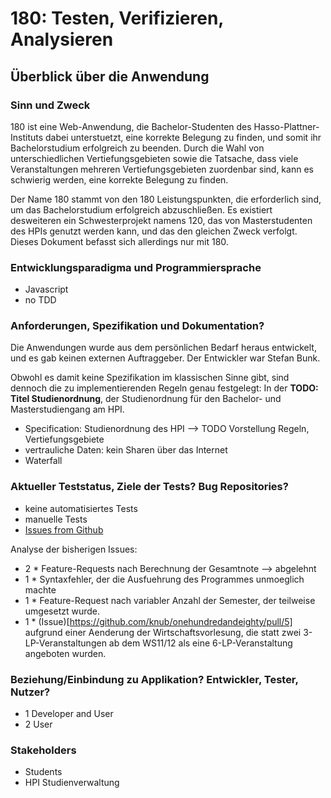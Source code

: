 # 180: Testen, Verifizieren, Analysieren

## Überblick über die Anwendung

### Sinn und Zweck
180 ist eine Web-Anwendung, die Bachelor-Studenten des Hasso-Plattner-Instituts dabei unterstuetzt, eine korrekte Belegung zu finden, und somit ihr Bachelorstudium erfolgreich zu beenden. Durch die Wahl von unterschiedlichen Vertiefungsgebieten sowie die Tatsache, dass viele Veranstaltungen mehreren Vertiefungsgebieten zuordenbar sind, kann es schwierig werden, eine korrekte Belegung zu finden. 

Der Name 180 stammt von den 180 Leistungspunkten, die erforderlich sind, um das Bachelorstudium erfolgreich abzuschließen.
Es existiert desweiteren ein Schwesterprojekt namens 120, das von Masterstudenten des HPIs genutzt werden kann, und das den gleichen Zweck verfolgt.
Dieses Dokument befasst sich allerdings nur mit 180.

### Entwicklungsparadigma und Programmiersprache
<!--- Which development paradigm? Which development language(s)? -->
* Javascript
* no TDD

### Anforderungen, Spezifikation und Dokumentation?
<!--- Requirements? Specification? Documentation? Other artefacts available? -->
Die Anwendungen wurde aus dem persönlichen Bedarf heraus entwickelt, und es gab keinen externen Auftraggeber. Der Entwickler war Stefan Bunk.

Obwohl es damit keine Spezifikation im klassischen Sinne gibt, sind dennoch die zu implementierenden Regeln genau festgelegt: In der **TODO: Titel Studienordnung**, der Studienordnung für den Bachelor- und Masterstudiengang am HPI.


* Specification: Studienordnung des HPI --> TODO Vorstellung Regeln, Vertiefungsgebiete
* vertrauliche Daten: kein Sharen über das Internet
* Waterfall

### Aktueller Teststatus, Ziele der Tests? Bug Repositories?
<!---### Current testing status, approach? Bug repositories?-->
* keine automatisiertes Tests
* manuelle Tests
* [Issues from Github](https://github.com/knub/onehundredandeighty/issues?utf8=%E2%9C%93&q=is%3Aissue)

Analyse der bisherigen Issues:
* 2 * Feature-Requests nach Berechnung der Gesamtnote --> abgelehnt
* 1 * Syntaxfehler, der die Ausfuehrung des Programmes unmoeglich machte
* 1 * Feature-Request nach variabler Anzahl der Semester, der teilweise umgesetzt wurde.
* 1 * (Issue)[https://github.com/knub/onehundredandeighty/pull/5] aufgrund einer Aenderung der Wirtschaftsvorlesung, die statt zwei 3-LP-Veranstaltungen ab dem WS11/12 als eine 6-LP-Veranstaltung angeboten wurden.


### Beziehung/Einbindung zu Applikation? Entwickler, Tester, Nutzer?
<!--- ### What is your current personal involvement in the application? Developer, tester, user, etc.? -->
* 1 Developer and User
* 2 User


### Stakeholders

* Students
* HPI Studienverwaltung
